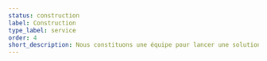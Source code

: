 ```yaml
---
status: construction
label: Construction
type_label: service
order: 4
short_description: Nous constituons une équipe pour lancer une solution rapidement et la tester auprès de premiers usagers
---
```

